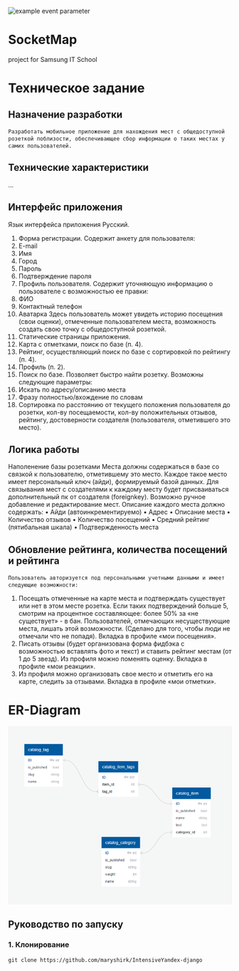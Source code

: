 ![example event parameter](https://github.com/maryshirk/SocketMap/actions/workflows/android.yml/badge.svg)
# SocketMap
project for Samsung IT School

# Техническое задание
## Назначение разработки
	Разработать мобильное приложение для нахождения мест с общедоступной розеткой поблизости, обеспечивающее сбор информации о таких местах у самих пользователей.
## Технические характеристики
…
## Интерфейс приложения
Язык интерфейса приложения Русский.
1.	Форма регистрации. Содержит анкету для пользователя:
1.	E-mail
2.	Имя
3.	Город
4.	Пароль
5.	Подтверждение пароля
2.	Профиль пользователя. Содержит уточняющую информацию о пользователе с возможностью ее правки:
1.	ФИО
2.	Контактный телефон
3.	Аватарка
Здесь пользователь может увидеть историю посещения (свои оценки), отмеченные пользователем места, возможность создать свою точку с общедоступной розеткой. 
3.	Статические страницы приложения.
1.	Карта с отметками, поиск по базе (п. 4).
2.	Рейтинг, осуществляющий поиск по базе с сортировкой по рейтингу (п. 4).
3.	Профиль (п. 2).
4.	 Поиск по базе. Позволяет быстро найти розетку. Возможны следующие параметры:
1.	Искать по адресу/описанию места
2.	Фразу полностью/вхождение по словам
3.	Сортировка по расстоянию от текущего положения пользователя до розетки, кол-ву посещаемости, кол-ву положительных отзывов, рейтингу, достоверности создателя (пользователя, отметившего это место).
## Логика работы
Наполенение базы розетками
	Места должны содержаться в базе со связкой к пользователю, отметившему это место. Каждое такое место имеет персональный ключ (айди), формируемый базой данных. Для связывания мест с создателями к каждому месту будет присваиваться дополнительный пк от создателя (foreignkey).
	Возможно ручное добавление и редактирование мест.
	Описание каждого места должно содержать:
•	Айди (автоинкрементируемо)
•	Адрес
•	Описание места
•	Количество отзывов
•	Количество посещений
•	Средний рейтинг (пятибальная шкала)
•	Подтвержденность места
## Обновление рейтинга, количества посещений и рейтинга
	Пользователь авторизуется под персональными учетными данными и имеет следующие возможности:
1)	Посещать отмеченные на карте места и подтверждать существует или нет в этом месте розетка. Если таких подтверждений больше 5, смотрим на процентное составляющее: более 50% за «не существует» - в бан. Пользователей, отмечающих несуществующие места, лишать этой возможности. (Сделано для того, чтобы люди не отмечали что не попадя). Вкладка в профиле «мои посещения».
2)	Писать отзывы (будет организована форма фидбэка с возможностью вставлять фото и текст) и ставить рейтинг местам (от 1 до 5 звезд). Из профиля можно поменять оценку. Вкладка в профиле «мои реакции».
3)	Из профиля можно организовать свое место и отметить его на карте, следить за отзывами. Вкладка в профиле «мои отметки».

# ER-Diagram
![Иллюстрация к проекту](https://github.com/maryshirk/IntensiveYandex-django/blob/main/er_diag.png)
## Руководство по запуску
### 1. Клонирование
```
git clone https://github.com/maryshirk/IntensiveYandex-django
```
